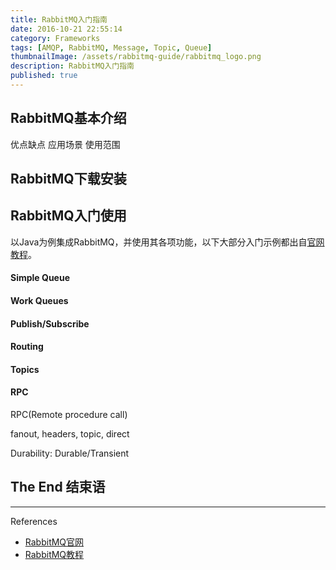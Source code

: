 ```yaml
---
title: RabbitMQ入门指南
date: 2016-10-21 22:55:14
category: Frameworks
tags: [AMQP, RabbitMQ, Message, Topic, Queue]
thumbnailImage: /assets/rabbitmq-guide/rabbitmq_logo.png
description: RabbitMQ入门指南
published: true
---
```


## RabbitMQ基本介绍

优点缺点
应用场景
使用范围

## RabbitMQ下载安装

## RabbitMQ入门使用
以Java为例集成RabbitMQ，并使用其各项功能，以下大部分入门示例都出自[官网教程](http://www.rabbitmq.com/getstarted.html)。

#### Simple Queue

#### Work Queues

#### Publish/Subscribe

#### Routing

#### Topics

#### RPC
RPC(Remote procedure call)


fanout, headers, topic, direct

Durability: Durable/Transient


## The End 结束语


----
References

* [RabbitMQ官网](http://www.rabbitmq.com/)
* [RabbitMQ教程](http://www.rabbitmq.com/getstarted.html)